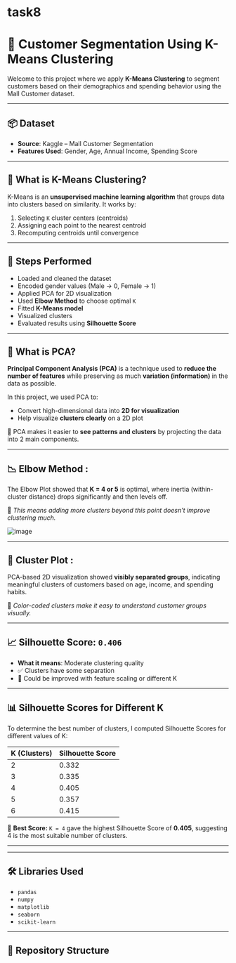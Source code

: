 # task8
# 🎯 Customer Segmentation Using K-Means Clustering

Welcome to this project where we apply **K-Means Clustering** to segment customers based on their demographics and spending behavior using the Mall Customer dataset.

---

## 📦 Dataset

- **Source**: Kaggle – Mall Customer Segmentation
- **Features Used**: Gender, Age, Annual Income, Spending Score

---

## 🧠 What is K-Means Clustering?

K-Means is an **unsupervised machine learning algorithm** that groups data into clusters based on similarity. It works by:

1. Selecting `K` cluster centers (centroids)
2. Assigning each point to the nearest centroid
3. Recomputing centroids until convergence

---

## 🚀 Steps Performed

- Loaded and cleaned the dataset
- Encoded gender values (Male → 0, Female → 1)
- Applied PCA for 2D visualization
- Used **Elbow Method** to choose optimal `K`
- Fitted **K-Means model**
- Visualized clusters
- Evaluated results using **Silhouette Score**

---

## 🔄 What is PCA?

**Principal Component Analysis (PCA)** is a technique used to **reduce the number of features** while preserving as much **variation (information)** in the data as possible.

In this project, we used PCA to:
- Convert high-dimensional data into **2D for visualization**
- Help visualize **clusters clearly** on a 2D plot

📌 PCA makes it easier to **see patterns and clusters** by projecting the data into 2 main components.

---

## 📉 Elbow Method :

The Elbow Plot showed that **K = 4 or 5** is optimal, where inertia (within-cluster distance) drops significantly and then levels off.

📌 _This means adding more clusters beyond this point doesn’t improve clustering much._

![image](https://github.com/user-attachments/assets/ccefe6dd-2642-4b75-83f1-f84c5ab2ae4a)


---

## 🎨 Cluster Plot :

PCA-based 2D visualization showed **visibly separated groups**, indicating meaningful clusters of customers based on age, income, and spending habits.

📌 _Color-coded clusters make it easy to understand customer groups visually._

---

## 📈 Silhouette Score: `0.406`

- **What it means**: Moderate clustering quality
- ✅ Clusters have some separation
- 🔁 Could be improved with feature scaling or different K

---

## 📊 Silhouette Scores for Different K

To determine the best number of clusters, I computed Silhouette Scores for different values of K:

| K (Clusters) | Silhouette Score |
|--------------|------------------|
| 2            | 0.332            |
| 3            | 0.335            |
| 4            | 0.405            |
| 5            | 0.357            |
| 6            | 0.415            |

📌 **Best Score:** `K = 4` gave the highest Silhouette Score of **0.405**, suggesting 4 is the most suitable number of clusters.

---



---

## 🛠 Libraries Used

- `pandas`
- `numpy`
- `matplotlib`
- `seaborn`
- `scikit-learn`

---

## 📂 Repository Structure

